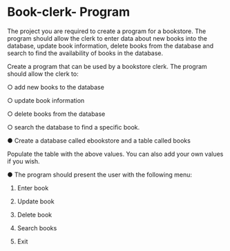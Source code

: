 # Book-clerk- Program

The project you are required to create a program for a bookstore. The program
should allow the clerk to enter data about new books into the database, update
book information, delete books from the database and search to find the
availability of books in the database.

Create a program that can be used by a bookstore clerk. The program should allow the clerk to:

○ add new books to the database

○ update book information

○ delete books from the database

○ search the database to find a specific book.

● Create a database called ebookstore and a table called books


Populate the table with the above values. You can also add your own values if you wish.

● The program should present the user with the following menu:

1. Enter book

2. Update book

3. Delete book

4. Search books

0. Exit
